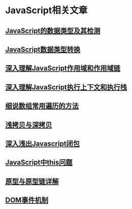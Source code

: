# JavaScript相关文章

## [JavaScript的数据类型及其检测](./JavaScript的数据类型及其检测/JavaScript的数据类型及其检测.md)

## [JavaScript数据类型转换](./JavaScript数据类型转换/JavaScript数据类型转换.md)

## [深入理解JavaScript作用域和作用域链](./深入理解JavaScript作用域和作用域链/深入理解JavaScript作用域和作用域链.md)

## [深入理解JavaScript执行上下文和执行栈](./深入理解JavaScript执行上下文和执行栈/深入理解JavaScript执行上下文和执行栈.md)

## [细说数组常用遍历的方法](./细说数组常用遍历的方法/细说数组常用遍历的方法.md)

## [浅拷贝与深拷贝](./浅拷贝与深拷贝/浅拷贝与深拷贝.md)

## [深入浅出Javascript闭包](./深入浅出Javascript闭包/深入浅出Javascript闭包.md)

## [JavaScript中this问题](./JavaScript中this问题/JavaScript中this问题.md)

## [原型与原型链详解](./原型与原型链详解/原型与原型链详解.md)

## [DOM事件机制](./DOM事件机制/DOM事件机制.md)
